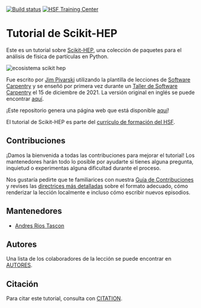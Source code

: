 [![Build status](https://github.com/hsf-training/hsf-training-scikit-hep-webpage/actions/workflows/pages/pages-build-deployment/badge.svg)](https://github.com/hsf-training/hsf-training-scikit-hep-webpage/actions/workflows/pages/pages-build-deployment)
[![HSF Training Center](https://img.shields.io/badge/HSF%20Training%20Center-browse-ff69b4)](https://hepsoftwarefoundation.org/training/curriculum.html)
# Tutorial de Scikit-HEP

Este es un tutorial sobre [Scikit-HEP](https://scikit-hep.org), una colección de paquetes para el análisis de física de partículas en Python.

![ecosistema scikit hep](fig/scikit-hep-logos.png)

Fue escrito por [Jim Pivarski][jpivarski] utilizando la plantilla de lecciones de [Software Carpentry][carpentries] y se enseñó por primera vez durante un [Taller de Software Carpentry](https://indico.cern.ch/event/1097111/timetable/#day-2021-12-15) el 15 de diciembre de 2021. La versión original en inglés se puede encontrar [aquí](https://github.com/hsf-training/hsf-training-scikit-hep-webpage).

¡Este repositorio genera una página web que está disponible [aquí](https://hsf-training.github.io/hsf-training-scikit-hep-webpage/)!

El tutorial de Scikit-HEP es parte del [currículo de formación del HSF](https://hepsoftwarefoundation.org/training/curriculum).

## Contribuciones

¡Damos la bienvenida a todas las contribuciones para mejorar el tutorial! Los mantenedores harán todo lo posible por ayudarte si tienes alguna pregunta, inquietud o experimentas alguna dificultad durante el proceso.

Nos gustaría pedirte que te familiarices con nuestra [Guía de Contribuciones](CONTRIBUTING.md) y revises las [directrices más detalladas][lesson-example] sobre el formato adecuado, cómo renderizar la lección localmente e incluso cómo escribir nuevos episodios.

## Mantenedores

* [Andres Rios Tascon][ariostas]

## Autores

Una lista de los colaboradores de la lección se puede encontrar en [AUTORES](AUTHORS).

## Citación

Para citar este tutorial, consulta con [CITATION](CITATION).

[lesson-example]: https://carpentries.github.io/lesson-example
[jpivarski]: https://github.com/jpivarski/
[carpentries]: https://software-carpentry.org/
[ariostas]: https://github.com/ariostas/
